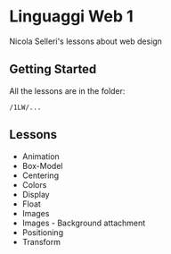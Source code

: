 # Linguaggi Web 1

Nicola Selleri's lessons about web design

## Getting Started

All the lessons are in the folder:

```
/1LW/...

```

## Lessons

* Animation
* Box-Model
* Centering
* Colors
* Display
* Float
* Images
* Images - Background attachment
* Positioning
* Transform

